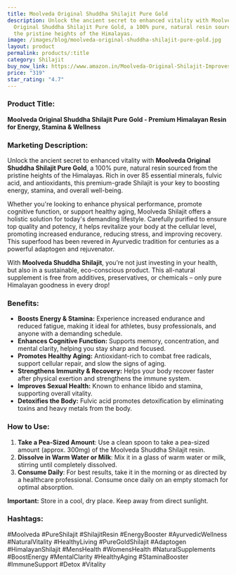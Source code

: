 ```yaml
---
title: Moolveda Original Shuddha Shilajit Pure Gold
description: Unlock the ancient secret to enhanced vitality with Moolveda
  Original Shuddha Shilajit Pure Gold, a 100% pure, natural resin sourced from
  the pristine heights of the Himalayas.
image: /images/blog/moolveda-original-shuddha-shilajit-pure-gold.jpg
layout: product
permalink: products/:title
category: Shilajit
buy_now_link: https://www.amazon.in/Moolveda-Original-Shilajit-Improves-Performance/dp/B0CV9D6JLM/ref=sr_1_53?crid=1YY2DLXEMCWUZ&tag=ayushmonk-21
price: "319"
star_rating: "4.7"
---
```

### Product Title:
**Moolveda Original Shuddha Shilajit Pure Gold - Premium Himalayan Resin for Energy, Stamina & Wellness**

### Marketing Description:
Unlock the ancient secret to enhanced vitality with **Moolveda Original Shuddha Shilajit Pure Gold**, a 100% pure, natural resin sourced from the pristine heights of the Himalayas. Rich in over 85 essential minerals, fulvic acid, and antioxidants, this premium-grade Shilajit is your key to boosting energy, stamina, and overall well-being.

Whether you're looking to enhance physical performance, promote cognitive function, or support healthy aging, Moolveda Shilajit offers a holistic solution for today's demanding lifestyle. Carefully purified to ensure top quality and potency, it helps revitalize your body at the cellular level, promoting increased endurance, reducing stress, and improving recovery. This superfood has been revered in Ayurvedic tradition for centuries as a powerful adaptogen and rejuvenator.

With **Moolveda Shuddha Shilajit**, you’re not just investing in your health, but also in a sustainable, eco-conscious product. This all-natural supplement is free from additives, preservatives, or chemicals – only pure Himalayan goodness in every drop!

### Benefits:
- **Boosts Energy & Stamina:** Experience increased endurance and reduced fatigue, making it ideal for athletes, busy professionals, and anyone with a demanding schedule.
- **Enhances Cognitive Function:** Supports memory, concentration, and mental clarity, helping you stay sharp and focused.
- **Promotes Healthy Aging:** Antioxidant-rich to combat free radicals, support cellular repair, and slow the signs of aging.
- **Strengthens Immunity & Recovery:** Helps your body recover faster after physical exertion and strengthens the immune system.
- **Improves Sexual Health:** Known to enhance libido and stamina, supporting overall vitality.
- **Detoxifies the Body:** Fulvic acid promotes detoxification by eliminating toxins and heavy metals from the body.

### How to Use:
1. **Take a Pea-Sized Amount**: Use a clean spoon to take a pea-sized amount (approx. 300mg) of the Moolveda Shuddha Shilajit resin.
2. **Dissolve in Warm Water or Milk**: Mix it in a glass of warm water or milk, stirring until completely dissolved.
3. **Consume Daily**: For best results, take it in the morning or as directed by a healthcare professional. Consume once daily on an empty stomach for optimal absorption.

**Important:** Store in a cool, dry place. Keep away from direct sunlight.

### Hashtags:
#Moolveda #PureShilajit #ShilajitResin #EnergyBooster #AyurvedicWellness #NaturalVitality #HealthyLiving #PureGoldShilajit #Adaptogen #HimalayanShilajit #MensHealth #WomensHealth #NaturalSupplements #BoostEnergy #MentalClarity #HealthyAging #StaminaBooster #ImmuneSupport #Detox #Vitality
